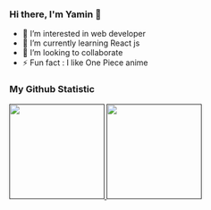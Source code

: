 ### Hi there, I'm Yamin 👋

- 👀 I’m interested in web developer  
- 🌱 I’m currently learning React js
- 👯 I’m looking to collaborate 
- ⚡ Fun fact : I like One Piece anime

### My Github Statistic
<p align="left">
<a href="">
<img height="170em" src="https://github-readme-stats.vercel.app/api/top-langs/?username=yaminmuhammad&layout=compact&theme=radical&line_height=30"/>
<img height="170em" src="https://github-readme-stats.vercel.app/api?username=yaminmuhammad&count_private=true&show_icons=true&theme=radical&include_all_commits=true&layout=compact"/>
</a>
</p>
